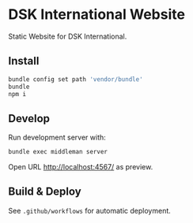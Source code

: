 # DSK International Website

Static Website for DSK International.

## Install

```sh
bundle config set path 'vendor/bundle'
bundle
npm i
```

## Develop

Run development server with:

```sh
bundle exec middleman server
```

Open URL [http://localhost:4567/](http://localhost:4567/) as preview.

## Build & Deploy

See `.github/workflows` for automatic deployment.

